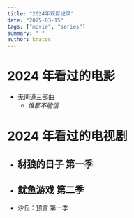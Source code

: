```yaml
---
title: "2024年观影记录"
date: "2025-03-15"
tags: ["movie", "series"]
summary: " "
author: kratos
---
```


# 2024 年看过的电影

- 无间道三部曲
  - _谁都不能信_

# 2024 年看过的电视剧

- 豺狼的日子 第一季
  - 
- 鱿鱼游戏 第二季
  - 
- 沙丘：预言 第一季  